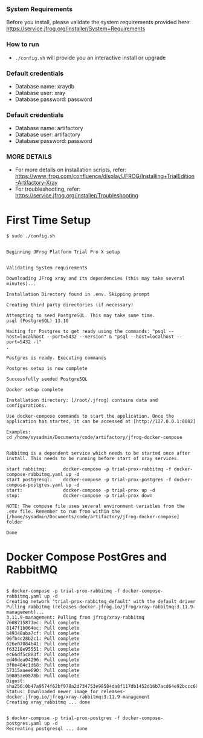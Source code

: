 ### System Requirements
Before you install, please validate the system requirements provided here: https://service.jfrog.org/installer/System+Requirements  

### How to run
* `./config.sh` will provide you an interactive install or upgrade

### Default credentials
* Database name: xraydb
* Database user: xray
* Database password: password

### Default credentials
* Database name: artifactory
* Database user: artifactory
* Database password: password

### MORE DETAILS 
* For more details on installation scripts, refer: https://www.jfrog.com/confluence/display/JFROG/Installing+TrialEdition-Artifactory-Xray
* For troubleshooting, refer: https://service.jfrog.org/installer/Troubleshooting

# First Time Setup
```
$ sudo ./config.sh 


Beginning JFrog Platform Trial Pro X setup


Validating System requirements

Downloading JFrog xray and its dependencies (this may take several minutes)...

Installation Directory found in .env. Skipping prompt

Creating third party directories (if necessary)

Attempting to seed PostgreSQL. This may take some time.
psql (PostgreSQL) 13.10

Waiting for Postgres to get ready using the commands: "psql --host=localhost --port=5432 --version" & "psql --host=localhost --port=5432 -l"
.

Postgres is ready. Executing commands

Postgres setup is now complete

Successfully seeded PostgreSQL

Docker setup complete

Installation directory: [/root/.jfrog] contains data and configurations.

Use docker-compose commands to start the application. Once the application has started, it can be accessed at [http://127.0.0.1:8082]

Examples:
cd /home/sysadmin/Documents/code/artifactory/jfrog-docker-compose


Rabbitmq is a dependent service which needs to be started once after install. This needs to be running before start of xray services.

start rabbitmq:      docker-compose -p trial-prox-rabbitmq -f docker-compose-rabbitmq.yaml up -d
start postgresql:    docker-compose -p trial-prox-postgres -f docker-compose-postgres.yaml up -d
start:               docker-compose -p trial-prox up -d
stop:                docker-compose -p trial-prox down

NOTE: The compose file uses several environment variables from the .env file. Remember to run from within the [/home/sysadmin/Documents/code/artifactory/jfrog-docker-compose] folder

Done
```

# Docker Compose PostGres and RabbitMQ
```

$ docker-compose -p trial-prox-rabbitmq -f docker-compose-rabbitmq.yaml up -d
Creating network "trial-prox-rabbitmq_default" with the default driver
Pulling rabbitmq (releases-docker.jfrog.io/jfrog/xray-rabbitmq:3.11.9-management)...
3.11.9-management: Pulling from jfrog/xray-rabbitmq
7608715873ec: Pull complete
8147f1b064ec: Pull complete
b49348aba7cf: Pull complete
96fb4c28b2c1: Pull complete
626e07084b41: Pull complete
f63218e95551: Pull complete
ec66df5c883f: Pull complete
ed46dea04296: Pull complete
3f0e404c1d68: Pull complete
57315aaee690: Pull complete
b0805ae0878b: Pull complete
Digest: sha256:0b47a9574f62bf978a2d734753e98584da8f117db1452d16b7acd64e92bccc68
Status: Downloaded newer image for releases-docker.jfrog.io/jfrog/xray-rabbitmq:3.11.9-management
Creating xray_rabbitmq ... done


$ docker-compose -p trial-prox-postgres -f docker-compose-postgres.yaml up -d
Recreating postgresql ... done

```